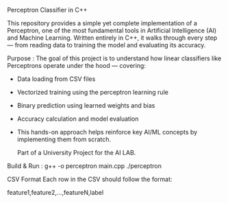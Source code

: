 Perceptron Classifier in C++

This repository provides a simple yet complete implementation of a Perceptron, one of the most fundamental tools in Artificial Intelligence (AI) and Machine Learning. Written entirely in C++, it walks through every step — from reading data to training the model and evaluating its accuracy.

 Purpose : 
The goal of this project is to understand how linear classifiers like Perceptrons operate under the hood — covering:

- Data loading from CSV files
- Vectorized training using the perceptron learning rule
- Binary prediction using learned weights and bias
- Accuracy calculation and model evaluation
- This hands-on approach helps reinforce key AI/ML concepts by implementing them from scratch.

  Part of a University Project for the  AI LAB. 

Build & Run : 
g++ -o perceptron main.cpp
./perceptron

CSV Format
Each row in the CSV should follow the format:

feature1,feature2,...,featureN,label



